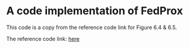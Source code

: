 # A code implementation of FedProx

This code is a copy from the reference code link for Figure 6.4 & 6.5.

The reference code link: [here](https://github.com/litian96/FedProx)

